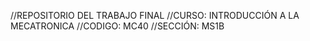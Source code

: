 //REPOSITORIO DEL TRABAJO FINAL
//CURSO: INTRODUCCIÓN A LA MECATRONICA
//CODIGO: MC40
//SECCIÓN: MS1B
